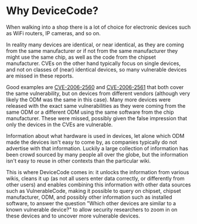 # Why DeviceCode?

When walking into a shop there is a lot of choice for electronic devices such
as WiFi routers, IP cameras, and so on.

In reality many devices are identical, or near identical, as they are coming
from the same manufacturer or if not from the same manufacturer they might use
the same chip, as well as the code from the chipset manufacturer. CVEs on the
other hand typically focus on single devices, and not on classes of (near)
identical devices, so many vulnerable devices are missed in these reports.

Good examples are [CVE-2006-2560][cve-2006-2560] and
[CVE-2006-2561][cve-2006-2561] that both cover the same vulnerability, but on
devices from different vendors (although very likely the ODM was the same in
this case). Many more devices were released with the exact same vulnerabilities
as they were coming from the same ODM or a different ODM using the same
software from the chip manufacturer. These were missed, possibly given the
false impression that only the devices in the CVEs are vulnerable.

Information about what hardware is used in devices, let alone which ODM made
the devices isn't easy to come by, as companies typically do not advertise with
that information. Luckily a large collection of information has been crowd
sourced by many people all over the globe, but the information isn't easy to
reuse in other contexts than the particular wiki.

This is where DeviceCode comes in: it unlocks the information from various
wikis, cleans it up (as not all users enter data correctly, or differently from
other users) and enables combining this information with other data sources
such as VulnerableCode, making it possible to query on chipset, chipset
manufacturer, ODM, and possibly other information such as installed software,
to answer the question "Which other devices are similar to a known vulnerable
device?" to allow security researchers to zoom in on these devices and to
uncover more vulnerable devices.

[cve-2006-2560]:https://cve.mitre.org/cgi-bin/cvename.cgi?name=CVE-2006-2560
[cve-2006-2561]:https://cve.mitre.org/cgi-bin/cvename.cgi?name=CVE-2006-2561
